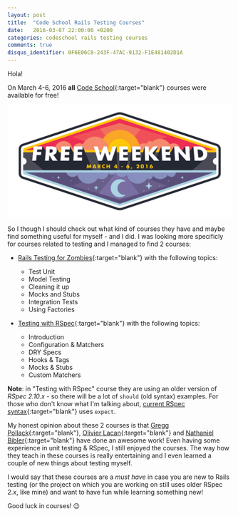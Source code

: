 ```yaml
---
layout: post
title:  "Code School Rails Testing Courses"
date:   2016-03-07 22:00:00 +0200
categories: codeschool rails testing courses
comments: true
disqus_identifier: 0F6E06C8-243F-47AC-9132-F1E481402D1A
---
```


Hola!

On March 4-6, 2016 **all** [Code School][codeschool]{:target="blank"} courses were available for free!

![](/images/2016/codeschool-free-weekend-4th-to-6th-march.svg)

So I though I should check out what kind of courses they have and maybe find something useful for myself - and I did.
I was looking more specificly for courses related to testing and I managed to find 2 courses:

- [Rails Testing for Zombies][rails-testing-for-zombies]{:target="blank"} with the following topics:
  - Test Unit
  - Model Testing
  - Cleaning it up
  - Mocks and Stubs
  - Integration Tests
  - Using Factories

- [Testing with RSpec][testing-with-rspec]{:target="blank"} with the following topics:
  - Introduction
  - Configuration & Matchers
  - DRY Specs
  - Hooks & Tags
  - Mocks & Stubs
  - Custom Matchers

**Note**: in "Testing with RSpec" course they are using an older version of *RSpec 2.10.x* - so there will be a lot of `should` (old syntax)
examples. For those who don't know what I'm talking about, [current RSpec syntax][rspec-expect-syntax]{:target="blank"} uses `expect`.

My honest opinion about these 2 courses is that [Gregg Pollack][gregg-pollack-twitter]{:target="blank"}, [Olivier Lacan][olivier-lacan-twitter]{:target="blank"} and
[Nathaniel Bibler][nathaniel-bibler-twitter]{:target="blank"} have done an awesome work!
Even having some experience in unit testing & RSpec, I still enjoyed the courses. The way how they teach in these courses is really
entertaining and I even learned a couple of new things about testing myself.

I would say that these courses are a *must have* in case you are new to Rails testing (or the project on which you are working on still uses older RSpec 2.x, like
mine) and want to have fun while learning something new!

Good luck in courses! :wink:

[codeschool]:                https://www.codeschool.com/
[rails-testing-for-zombies]: https://www.codeschool.com/courses/rails-testing-for-zombies
[testing-with-rspec]:        https://www.codeschool.com/courses/testing-with-rspec
[rspec-expect-syntax]:       http://rspec.info/blog/2012/06/rspecs-new-expectation-syntax/
[gregg-pollack-twitter]:     https://twitter.com/GreggPollack
[olivier-lacan-twitter]:     https://twitter.com/olivierlacan
[nathaniel-bibler-twitter]:  https://twitter.com/nbibler
